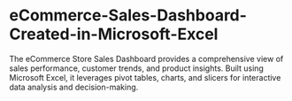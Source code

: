 # eCommerce-Sales-Dashboard-Created-in-Microsoft-Excel
The eCommerce Store Sales Dashboard provides a comprehensive view of sales performance, customer trends, and product insights. Built using Microsoft Excel, it leverages pivot tables, charts, and slicers for interactive data analysis and decision-making.

